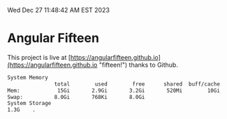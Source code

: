 Wed Dec 27 11:48:42 AM EST 2023

# Angular Fifteen


This project is live at [https://angularfifteen.github.io](https://angularfifteen.github.io "fifteen!") thanks to Github.

```bash
System Memory
               total        used        free      shared  buff/cache   available
Mem:            15Gi       2.9Gi       3.2Gi       520Mi        10Gi        12Gi
Swap:          8.0Gi       768Ki       8.0Gi
System Storage
1.3G	.
```
```bash
